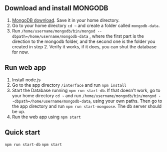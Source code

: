 ## Download and install MONGODB
1. [MongoDB download](https://www.mongodb.com/download-center/community). Save it in your home directory.
2. Go to your home directory `cd ~` and create a folder called `mongodb-data`.
3. Run `/home/username/mongodb/bin/mongod --dbpath=/home/username/mongodb-data` , where the first part is the direction to the mongodb folder, and the second one is the folder you created in step 2. Verify it works, if it does, you can shut the database for now.

## Run web app
1. Install node.js
2. Go to the app directory `/interface` and run `npm install`
3. Start the Database running `npm run start-db`. If that doesn't work, go to your home directory `cd ~` and run `/home/username/mongodb/bin/mongod --dbpath=/home/username/mongodb-data`, using your own paths. Then go to the app directory and run `npm run start-mongoose`. The db server should be up.
4. Run the web app using `npm start`

## Quick start
`npm run start-db`
`npm start`